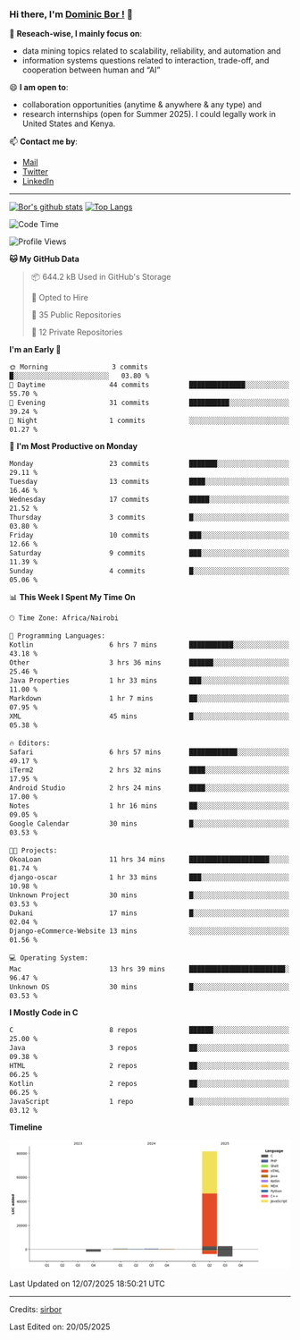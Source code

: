 ### Hi there, I'm [Dominic Bor !](https://www.dominicbor.me/) 👋

🔭 **Reseach-wise, I mainly focus on**:

- data mining topics related to scalability, reliability, and automation and
- information systems questions related to interaction, trade-off, and cooperation between human and “AI”

😄 **I am open to**:

- collaboration opportunities (anytime & anywhere & any type) and
- research internships (open for Summer 2025). I could legally work in United States and Kenya.

📫 **Contact me by**:

- [Mail](mailto:dominicbor@icloud.com)
- [Twitter](https://twitter.com/Kd_Bpr)
- [LinkedIn](https://www.linkedin.com/in/sirbor/)

---

[![Bor's github stats](https://github-readme-stats.vercel.app/api?username=sirbor&theme=material-palenight&count_private=true&hide=contribs)](https://github.com/anuraghazra/github-readme-stats)
[![Top Langs](https://github-readme-stats.vercel.app/api/top-langs/?username=sirbor&theme=material-palenight&hide=Jupyter&layout=compact)](https://github.com/anuraghazra/github-readme-stats)

<!--START_SECTION:waka-->
![Code Time](http://img.shields.io/badge/Code%20Time-910%20hrs%2024%20mins-blue)

![Profile Views](http://img.shields.io/badge/Profile%20Views-4-blue)

**🐱 My GitHub Data** 

> 📦 644.2 kB Used in GitHub's Storage 
 > 
> 💼 Opted to Hire
 > 
> 📜 35 Public Repositories 
 > 
> 🔑 12 Private Repositories 
 > 
**I'm an Early 🐤** 

```text
🌞 Morning                3 commits           █░░░░░░░░░░░░░░░░░░░░░░░░   03.80 % 
🌆 Daytime                44 commits          ██████████████░░░░░░░░░░░   55.70 % 
🌃 Evening                31 commits          ██████████░░░░░░░░░░░░░░░   39.24 % 
🌙 Night                  1 commits           ░░░░░░░░░░░░░░░░░░░░░░░░░   01.27 % 
```
📅 **I'm Most Productive on Monday** 

```text
Monday                   23 commits          ███████░░░░░░░░░░░░░░░░░░   29.11 % 
Tuesday                  13 commits          ████░░░░░░░░░░░░░░░░░░░░░   16.46 % 
Wednesday                17 commits          █████░░░░░░░░░░░░░░░░░░░░   21.52 % 
Thursday                 3 commits           █░░░░░░░░░░░░░░░░░░░░░░░░   03.80 % 
Friday                   10 commits          ███░░░░░░░░░░░░░░░░░░░░░░   12.66 % 
Saturday                 9 commits           ███░░░░░░░░░░░░░░░░░░░░░░   11.39 % 
Sunday                   4 commits           █░░░░░░░░░░░░░░░░░░░░░░░░   05.06 % 
```


📊 **This Week I Spent My Time On** 

```text
🕑︎ Time Zone: Africa/Nairobi

💬 Programming Languages: 
Kotlin                   6 hrs 7 mins        ███████████░░░░░░░░░░░░░░   43.18 % 
Other                    3 hrs 36 mins       ██████░░░░░░░░░░░░░░░░░░░   25.46 % 
Java Properties          1 hr 33 mins        ███░░░░░░░░░░░░░░░░░░░░░░   11.00 % 
Markdown                 1 hr 7 mins         ██░░░░░░░░░░░░░░░░░░░░░░░   07.95 % 
XML                      45 mins             █░░░░░░░░░░░░░░░░░░░░░░░░   05.38 % 

🔥 Editors: 
Safari                   6 hrs 57 mins       ████████████░░░░░░░░░░░░░   49.17 % 
iTerm2                   2 hrs 32 mins       ████░░░░░░░░░░░░░░░░░░░░░   17.95 % 
Android Studio           2 hrs 24 mins       ████░░░░░░░░░░░░░░░░░░░░░   17.00 % 
Notes                    1 hr 16 mins        ██░░░░░░░░░░░░░░░░░░░░░░░   09.05 % 
Google Calendar          30 mins             █░░░░░░░░░░░░░░░░░░░░░░░░   03.53 % 

🐱‍💻 Projects: 
OkoaLoan                 11 hrs 34 mins      ████████████████████░░░░░   81.74 % 
django-oscar             1 hr 33 mins        ███░░░░░░░░░░░░░░░░░░░░░░   10.98 % 
Unknown Project          30 mins             █░░░░░░░░░░░░░░░░░░░░░░░░   03.53 % 
Dukani                   17 mins             █░░░░░░░░░░░░░░░░░░░░░░░░   02.04 % 
Django-eCommerce-Website 13 mins             ░░░░░░░░░░░░░░░░░░░░░░░░░   01.56 % 

💻 Operating System: 
Mac                      13 hrs 39 mins      ████████████████████████░   96.47 % 
Unknown OS               30 mins             █░░░░░░░░░░░░░░░░░░░░░░░░   03.53 % 
```

**I Mostly Code in C** 

```text
C                        8 repos             ██████░░░░░░░░░░░░░░░░░░░   25.00 % 
Java                     3 repos             ██░░░░░░░░░░░░░░░░░░░░░░░   09.38 % 
HTML                     2 repos             ██░░░░░░░░░░░░░░░░░░░░░░░   06.25 % 
Kotlin                   2 repos             ██░░░░░░░░░░░░░░░░░░░░░░░   06.25 % 
JavaScript               1 repo              █░░░░░░░░░░░░░░░░░░░░░░░░   03.12 % 
```



**Timeline**

![Lines of Code chart](https://raw.githubusercontent.com/sirbor/sirbor/main/assets/bar_graph.png)


 Last Updated on 12/07/2025 18:50:21 UTC
<!--END_SECTION:waka-->
---

Credits: [sirbor](https://github.com/sirbor)

Last Edited on: 20/05/2025

